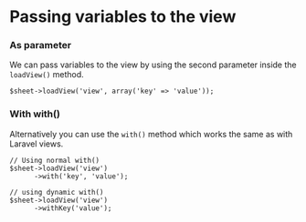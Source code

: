 # Passing variables to the view

### As parameter

We can pass variables to the view by using the second parameter inside the `loadView()` method.

	$sheet->loadView('view', array('key' => 'value'));

### With with()

Alternatively you can use the `with()` method which works the same as with Laravel views.

	// Using normal with()
	$sheet->loadView('view')
		  ->with('key', 'value');

	// using dynamic with()
	$sheet->loadView('view')
		  ->withKey('value');